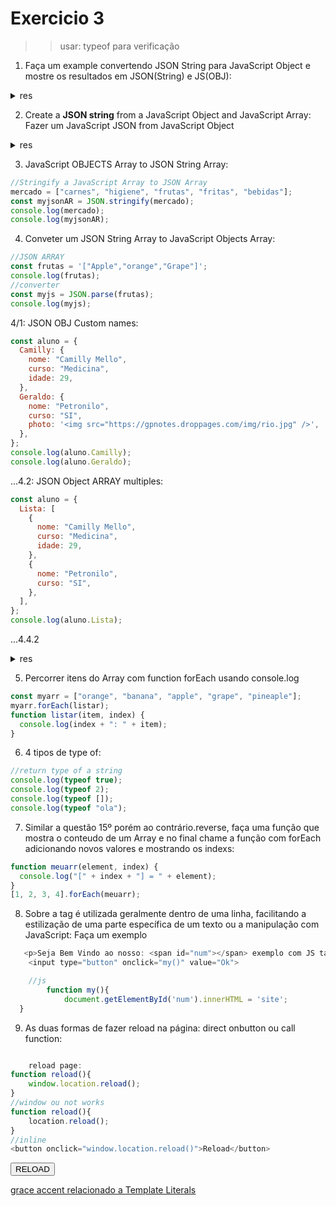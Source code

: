 # Exercicio 3

> > usar: typeof para verificação

1. Faça um example convertendo JSON String para JavaScript Object e mostre os resultados em JSON(String) e JS(OBJ):

<details>
<summary>res</summary>

```js
//convert JSON to JS Object
const filmesx = '{"filme":"American Pie","ano":2003,"Country":"USA"}';
//convert direct single line
const filmes = JSON.parse(
  '{"filme":"American Pie","ano":2003,"Country":"USA"}'
);
//convert com string
const obj = JSON.parse(filmesx);
//mostra em OBJ
console.log(obj);
//mostra JSON
console.log(filmes);
```

</details>

2. Create a **JSON string** from a JavaScript Object and JavaScript Array:
   Fazer um JavaScript JSON from JavaScript Object

<details>
<summary>res</summary>

```js
//Converter JS OBJ em JSON String
//Stringify a JavaScript Object
person = {
  name: "Geraldo",
  age: 30,
  city: "Maceio",
};
console.log(person);
//JSON.stringify() to convert it into a string.
const myJSON = JSON.stringify(person);

//myJSON is now a string, and ready to be sent to a server:
console.log(myJSON);
```

</details>

3. JavaScript OBJECTS Array to JSON String Array:

```js
//Stringify a JavaScript Array to JSON Array
mercado = ["carnes", "higiene", "frutas", "fritas", "bebidas"];
const myjsonAR = JSON.stringify(mercado);
console.log(mercado);
console.log(myjsonAR);
```

4. Conveter um JSON String Array to JavaScript Objects Array:

```js
//JSON ARRAY
const frutas = '["Apple","orange","Grape"]';
console.log(frutas);
//converter
const myjs = JSON.parse(frutas);
console.log(myjs);
```

4/1: JSON OBJ Custom names:

```js
const aluno = {
  Camilly: {
    nome: "Camilly Mello",
    curso: "Medicina",
    idade: 29,
  },
  Geraldo: {
    nome: "Petronilo",
    curso: "SI",
    photo: '<img src="https://gpnotes.droppages.com/img/rio.jpg" />',
  },
};
console.log(aluno.Camilly);
console.log(aluno.Geraldo);
```

...4.2: JSON Object ARRAY multiples:

```js
const aluno = {
  Lista: [
    {
      nome: "Camilly Mello",
      curso: "Medicina",
      idade: 29,
    },
    {
      nome: "Petronilo",
      curso: "SI",
    },
  ],
};
console.log(aluno.Lista);
```

...4.4.2

<details>
<summary>res</summary>

```js
const mercado = {
  carnes: [
    {
      nome: "Suina",
      tipo: "10",
      photo: '<img src="https://gpnotes.droppages.com/img/rio.jpg" />',
    },
    {
      nome: "frango",
      tipo: "20",
    },
  ],
};

//exemple custom obj name.name2.name3

banco = {
  trigg: {
    nome: "Trigg",
    limite: 6000,
  },
  sx: {
    nome: "Santander",
    limite: 5000,
    fatura: {
      valor: 2.566,
      venc: 27,
    },
  },
};
console.log(banco.sx.fatura);

//example

banco = {
  trigg: {
    nome: "Trigg",
    limite: 6000,
  },
  santander: {
    sx1: {
      nome: "SX final: 5555",
      limite: 5000,
      fatura: {
        valor: 2.566,
        venc: 27,
      },
    },
    sx2: {
      nome: "SX final: 9999",
      limite: 2000,
    },
  },
};
console.table(banco.santander.sx2);

//exemplo de obj single e multilple infos
//to multiple add []
card = {
  trigg: {
    name: "Trigg",
    psw: "2395",
    limit: "6000",
    venc: "25",
  },
  SX: [
    {
      psw: 2395,
      limit: 5000,
      venc: 5,
    },
    {
      psw: 2392,
      limit: 2610,
      venc: 25,
    },
  ],
};
```

</details>

5. Percorrer itens do Array com function forEach usando console.log

```ts
const myarr = ["orange", "banana", "apple", "grape", "pineaple"];
myarr.forEach(listar);
function listar(item, index) {
  console.log(index + ": " + item);
}
```

6. 4 tipos de type of:

```js
//return type of a string
console.log(typeof true);
console.log(typeof 2);
console.log(typeof []);
console.log(typeof "ola");
```

7. Similar a questão 15º porém ao contrário.reverse, faça uma função que mostra o conteudo de um Array e no final chame a função com forEach adicionando novos valores e mostrando os indexs:

```js
function meuarr(element, index) {
  console.log("[" + index + "] = " + element);
}
[1, 2, 3, 4].forEach(meuarr);
```

8. Sobre a tag <span> é utilizada geralmente dentro de uma linha, facilitando a estilização de uma parte específica de um texto ou a manipulação com JavaScript:
   Faça um exemplo

```js
   <p>Seja Bem Vindo ao nosso: <span id="num"></span> exemplo com JS tag <xmp><span></span></xmp></p>
    <input type="button" onclick="my()" value="Ok">

    //js
        function my(){
            document.getElementById('num').innerHTML = 'site';
  }
```

9. As duas formas de fazer reload na página: direct onbutton ou call function:

```js

    reload page:
function reload(){
    window.location.reload();
}
//window ou not works
function reload(){
    location.reload();
}
//inline
<button onclick="window.location.reload()">Reload</button>
```

<button onclick="location.reload()">RELOAD</button>

[grace accent relacionado a Template Literals](https://developer.mozilla.org/en-US/docs/Web/JavaScript/Reference/Template_literals)
